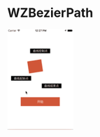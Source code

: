 # WZBezierPath
 
  

 
  <img src="https://github.com/1617176084/WZBezierPath/blob/master/demo.gif" width='30%'/>

